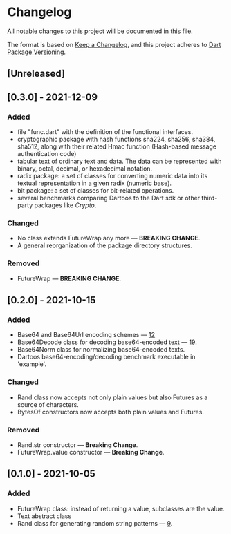 # Changelog

All notable changes to this project will be documented in this file.

The format is based on [Keep a Changelog](https://keepachangelog.com/en/1.0.0/),
and this project adheres to [Dart Package Versioning](https://dart.dev/tools/pub/versioning).

## [Unreleased]

## [0.3.0] - 2021-12-09

### Added

- file "func.dart" with the definition of the functional interfaces.
- cryptographic package with hash functions sha224, sha256, sha384, sha512,
  along with their related Hmac function (Hash-based message authentication
  code)
- tabular text of ordinary text and data. The data can be represented with
  binary, octal, decimal, or hexadecimal notation.
- radix package: a set of classes for converting numeric data into its textual
  representation in a given radix (numeric base).
- bit package: a set of classes for bit-related operations.
- several benchmarks comparing Dartoos to the Dart sdk or other third-party
  packages like _Crypto_.

### Changed

- No class extends FutureWrap any more — **BREAKING CHANGE**.
- A general reorganization of the package directory structures.

### Removed

- FutureWrap — **BREAKING CHANGE**.

## [0.2.0] - 2021-10-15

### Added

- Base64 and Base64Url encoding schemes —
  [12](https://github.com/dartoos-dev/dartoos/issues/12)
- Base64Decode class for decoding base64-encoded text —
  [19](https://github.com/dartoos-dev/dartoos/issues/19).
- Base64Norm class for normalizing base64-encoded texts.
- Dartoos base64-encoding/decoding benchmark executable in 'example'.

### Changed

- Rand class now accepts not only plain values but also Futures
  as a source of characters.
- BytesOf constructors now accepts both plain values and Futures.

### Removed

- Rand.str constructor — **Breaking Change**.
- FutureWrap.value constructor — **Breaking Change**.

## [0.1.0] - 2021-10-05

### Added

- FutureWrap class: instead of returning a value, subclasses are the value.
- Text abstract class
- Rand class for generating random string patterns —
  [9](https://g]]]ithub.com/dartoos-dev/dartoos/issues/9).
